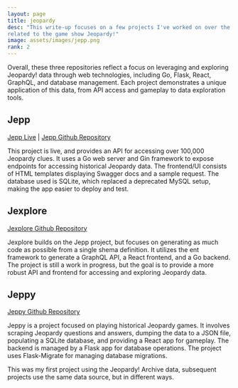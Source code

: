 ```yaml
---
layout: page
title: jeopardy
desc: "This write-up focuses on a few projects I've worked on over the years
related to the game show Jeopardy!"
image: assets/images/jepp.png
rank: 2
---
```


Overall, these three repositories reflect a focus on leveraging and exploring Jeopardy! data through web technologies, including Go, Flask, React, GraphQL, and database management. Each project demonstrates a unique application of this data, from API access and gameplay to data exploration tools.

## Jepp

[Jepp Live](https://jepp.app) | 
[Jepp Github Repository](https://github.com/ecshreve/jepp)

This project is live, and provides an API for accessing over 100,000 Jeopardy clues. It uses a Go web server and Gin framework to expose endpoints for accessing historical Jeopardy data. The frontend/UI consists of HTML templates displaying Swagger docs and a sample request. The database used is SQLite, which replaced a deprecated MySQL setup, making the app easier to deploy and test.

## Jexplore

[Jexplore Github Repository](https://github.com/ecshreve/jexplore)

Jexplore builds on the Jepp project, but focuses on generating as much code as possible from a single shema definition. It utilizes the ent framework to generate a GraphQL API, a React frontend, and a Go backend. The project is still a work in progress, but the goal is to provide a more robust API and frontend for accessing and exploring Jeopardy data.

## Jeppy

[Jeppy Github Repository](https://github.com/ecshreve/jeppy)

Jeppy is a project focused on playing historical Jeopardy games. It involves scraping Jeopardy questions and answers, dumping the data to a JSON file, populating a SQLite database, and providing a React app for gameplay. The backend is managed by a Flask app for database operations. The project uses Flask-Migrate for managing database migrations​.

This was my first project using the Jeopardy! Archive data, subsequent projects use the same data source, but in different ways.